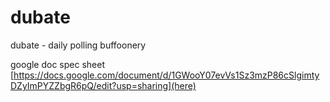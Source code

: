 # dubate
dubate - daily polling buffoonery

google doc spec sheet [https://docs.google.com/document/d/1GWooY07evVs1Sz3mzP86cSlgimtyDZyImPYZZbgR6pQ/edit?usp=sharing](here)
